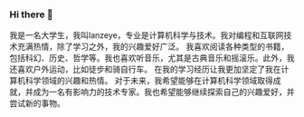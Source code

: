 ### Hi there 👋
我是一名大学生，我叫lanzeye，专业是计算机科学与技术。我对编程和互联网技术充满热情，除了学习之外，我的兴趣爱好广泛。
我喜欢阅读各种类型的书籍，包括科幻、历史、哲学等。我也喜欢听音乐，尤其是古典音乐和摇滚乐。此外，我还喜欢户外运动，比如徒步和骑自行车。
在我的学习经历让我更加坚定了我在计算机科学领域的兴趣和热情。
对于未来，我希望能够在计算机科学领域取得成就，并成为一名有影响力的技术专家。我也希望能够继续探索自己的兴趣爱好，并尝试新的事物。
<!--
**lanzeye7/lanzeye7** is a ✨ _special_ ✨ repository because its `README.md` (this file) appears on your GitHub profile.

Here are some ideas to get you started:

- 🔭 I’m currently working on ...
- 🌱 I’m currently learning ...
- 👯 I’m looking to collaborate on ...
- 🤔 I’m looking for help with ...
- 💬 Ask me about ...
- 📫 How to reach me: ...
- 😄 Pronouns: ...
- ⚡ Fun fact: ...
-->
